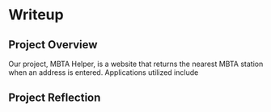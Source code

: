 # Writeup

## Project Overview
Our project, MBTA Helper, is a website that returns the nearest MBTA station when an address is entered. Applications utilized include 

## Project Reflection